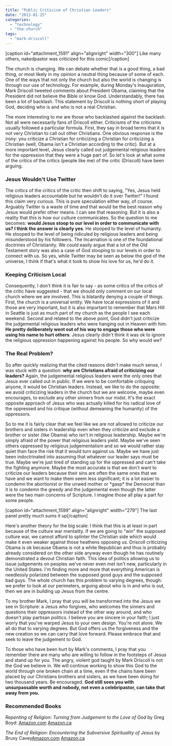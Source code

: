 ```yaml
---
title: "Public Criticism of Christian Leaders"
date: "2013-01-25"
categories: 
  - "technology"
  - "the-church"
tags: 
  - "mark-driscoll"
---
```


\[caption id="attachment\_1591" align="alignright" width="300"\] Like many others, nakedpastor was criticized for this comic\[/caption\]

The church is changing. We can debate whether that is a good thing, a bad thing, or most likely in my opinion a neutral thing because of some of each. One of the ways that not only the church but also the world is changing is through our use of technology. For example, during Monday's Inauguration, Mark Driscoll tweeted comments about President Obama, claiming that the President did not believe the Bible or know God. Understandably, there has been a lot of backlash. This statement by Driscoll is nothing short of playing God, deciding who is and who is not a real Christian.

The more interesting to me are those who backlashed against the backlash. Not all were necessarily fans of Driscoll either. Criticisms of the criticisms usually followed a particular formula. First, they say in broad terms that it is not very Christian to call out other Christians. One obvious response is the irony: you criticize a Christian for criticizing a Christian for criticizing a Christian (well, Obama isn't a Christian according to the critic). But at a more important level, Jesus clearly called out judgemental religious leaders for the oppression that they were a huge part of. So let's look at what some of the critics of the critics (people like me) of the critic (Driscoll) have been arguing.

<!--more-->

### Jesus Wouldn't Use Twitter

The critics of the critics of the critic then shift to saying, "Yes, Jesus held religious leaders accountable but he wouldn't do it over Twitter!" I found this claim very curious. This is pure speculation either way, of course. Arguably Twitter is a waste of time and that would be the best reason why Jesus would prefer other means. I can see that reasoning. But it is also a reality that this is how our culture communicates. So the question to me becomes: **would Jesus stoop to our level in order to communicate with us? I think the answer is clearly yes**. He stooped to the level of humanity. He stooped to the level of being ridiculed by religious leaders and being misunderstood by his followers. The Incarnation is one of the foundational doctrines of Christianity. We could easily argue that a lot of the Old Testament story was also a case of God stooping to our levels in order to connect with us. So yes, while Twitter may be seen as below the god of the universe, I think if that's what it took to show his love for us, he'd do it.

### Keeping Criticism Local

Consequently, I don't think it is fair to say - as some critics of the critics of the critic have suggested - that we should only comment on our local church where we are involved. This is blatantly denying a couple of things. First, the church is a universal entity. We have local expressions of it and those are very important, but it is also important to remember that Mars Hill in Seattle is just as much part of my church as the people I see each weekend. Second and related to the above point, God didn't just criticize the judgemental religious leaders who were hanging out in Heaven with him. **He pretty deliberately went out of his way to engage those who were using his name to hurt others**. Jesus clearly didn't think it was ok to ignore the religious oppression happening against his people. So why would we?

### The Real Problem?

So after quickly realizing that the cited reasons didn't make much sense, I was stuck with a question: **why are Christians afraid of criticizing our leaders?** Again, the judgemental religious leaders were the only ones that Jesus ever called out in public. If we were to be comfortable critiquing anyone, it would be Christian leaders. Instead, we like to do the opposite: we avoid criticizing leaders in the church but we are welcome, maybe even encourages, to exclude any other sinners from our midst. It's the exact opposite approach of Jesus who was actually killed for his radical love of the oppressed and his critique (without demeaning the humanity) of the oppressors.

So to me it is fairly clear that we feel like we are not allowed to criticize our brothers and sisters in leadership even when they criticize and exclude a brother or sister (like Obama) who isn't in religious leadership. Maybe we're simply afraid of the power that religious leaders yield. Maybe we've seen others oppressed by religious judgementalism and so we would rather stay quiet than face the risk that it would turn against us. Maybe we have just been indoctrinated into assuming that whatever our leader says must be true. Maybe we're just tired of standing up for the oppressed and can't take the fighting anymore. Maybe the most accurate is that we don't want to criticize our leaders because their sins are often the same ones that we have and we want to make them seem less significant; it is a lot easier to condemn the abortionist or the unwed mother or \*gasp\* the Democrat than it is to condemn the greedy and the judgemental even though the latter were the two main concerns of Scripture. I imagine those all play a part for some people.

\[caption id="attachment\_1599" align="alignright" width="279"\] The last panel pretty much sums it up\[/caption\]

Here's another theory for the big scale: I think that this is at least in part because of the culture war mentality. If we are going to "win" the supposed culture war, we cannot afford to splinter the Christian side which would make it even weaker against those heathens opposing us. Driscoll criticizing Obama is ok because Obama is not a white Republican and thus is probably already considered on the other side anyway even though he has routinely demonstrated a devout Christian faith. This idea of politics allowing us to issue judgements on peoples we've never even met isn't new, particularly in the United States. I'm finding more and more that everything American is needlessly polarized between the supposed good guys and the supposed bad guys. The whole church has this problem to varying degrees, though: we prefer to look at our perimeters, arguing about who is in and who is out, then we are in building up Jesus from the centre.

To my brother Mark, I pray that you will be transformed into the Jesus we see in Scripture: a Jesus who forgives, who welcomes the sinners and questions their oppressors instead of the other way around, and who doesn't play partisan politics. I believe you are sincere in your faith; I just worry that you've warped Jesus to your own design. You're not alone. We all do that to varying degrees. But God offers us the forgiveness and the new creation so we can carry that love forward. Please embrace that and seek to leave the judgement to God.

To those who have been hurt by Mark's comments, I pray that you remember there are many who are willing to follow in the footsteps of Jesus and stand up for you. The angry, violent god taught by Mark Driscoll is not the God we believe in. We will continue working to show this God to the world through one broken chain at a time, even if the chains have been placed by our Christians brothers and sisters, as we have been doing for two thousand years. Be encouraged. **God still sees you with unsurpassable worth and nobody, not even a celebripastor, can take that away from you.**

### Recommended Books

_Repenting of Religion: Turning from Judgement to the Love of God_ by Greg Boyd: [Amazon.com](https://www.amazon.com/gp/product/0801065062/ref=as_li_qf_sp_asin_tl?ie=UTF8&camp=1789&creative=9325&creativeASIN=0801065062&linkCode=as2&tag=theemerganaba-20) [Amazon.ca](https://www.amazon.ca/gp/product/0801065062/ref=as_li_qf_sp_asin_tl?ie=UTF8&camp=15121&creative=330641&creativeASIN=0801065062&linkCode=as2&tag=theemergana0d-20)

_The End of Religion: Encountering the Subversive Spirituality of Jesus_ by Bruxy Cavey[Amazon.com](http://www.amazon.com/gp/product/1600060676/ref=as_li_qf_sp_asin_tl?ie=UTF8&camp=1789&creative=9325&creativeASIN=1600060676&linkCode=as2&tag=theemerganaba-20) [Amazon.ca](https://www.amazon.ca/gp/product/1600060676/ref=as_li_qf_sp_asin_tl?ie=UTF8&camp=15121&creative=330641&creativeASIN=1600060676&linkCode=as2&tag=theemergana0d-20)
